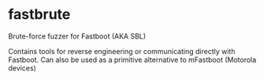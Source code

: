 # fastbrute
Brute-force fuzzer for Fastboot (AKA SBL)

Contains tools for reverse engineering or communicating directly with Fastboot. Can also be used as a primitive alternative to mFastboot (Motorola devices)
